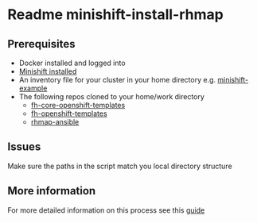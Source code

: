 # Readme minishift-install-rhmap

## Prerequisites
- Docker installed and logged into
- [Minishift installed](https://github.com/fheng/help/blob/master/new_hires/new_hire_chapter_2.2.md#install-minishift-locally) 
- An inventory file for your cluster in your home directory e.g. [minishift-example](https://github.com/fheng/help/blob/master/new_hires/new_hire_chapter_2.2.md#create-a-minishift-inventory-file)
- The following repos cloned to your home/work directory
  - [fh-core-openshift-templates](https://github.com/fheng/fh-core-openshift-templates)
  - [fh-openshift-templates](https://github.com/fheng/fh-openshift-templates)
  - [rhmap-ansible](https://github.com/fheng/rhmap-ansible)


## Issues
Make sure the paths in the script match you local directory structure

## More information
For more detailed information on this process see this [guide](https://github.com/fheng/help/blob/master/new_hires/new_hire_chapter_2.2.md)
